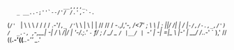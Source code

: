                       __,,,,_
       _ __..-;''`--/'/ /.',-`-.
   (`/' ` |  \ \ \\ / / / / .-'/`,_
  /'`\ \   |  \ | \| // // / -.,/_,'-,
 /<7' ;  \ \  | ; ||/ /| | \/    |`-/,/-.,_,/')
/  _.-, `,-\,__|  _-| / \ \/|_/  |    '-/.;.\'
`-`  f/ ;      / __/ \__ `/ |__/ |
     `-'      |  -| =|\_  \  |-' |
           __/   /_..-' `  ),'  //
          ((__.-'((___..-'' \__.'
